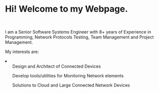 <html> 

<title> Aditya Kamarusu </title>
<head> 
</head>
<body>
<h1>Hi! Welcome to my Webpage.</h1> 
</body>

<br>
<p>I am a Senior Software Systems Engineer with 8+ years of Experience in Programming, Network Protocols Testing, Team Management and Project Management.</p>
<p>My interests are:
<li>
<ul>Design and Architect of Connected Devices</ul>
<ul>Develop tools/utilities for Monitoring Network elements </ul>
<ul>Solutions to Cloud and Large Connected Network Devices </ul>
</li>
</p>
</html>
